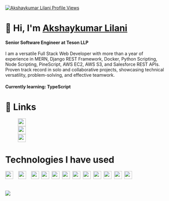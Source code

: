 <a href="https://akshaylilani.com"><img src="https://komarev.com/ghpvc/?username=AkshaykumarLilani&label=Profile%20views&color=0e75b6&style=flat" alt="Akshaykumar Lilani Profile Views" /> </a>

<h1 align="left">👋 Hi, I'm 
    <a href="https://akshaylilani.com" target="blank">Akshaykumar Lilani</a>
</h1>
<h4>Senior Software Engineer at Teson LLP</h4>
I am a versatile Full Stack Web Developer with more than a year of experience in MERN, Django REST Framework, Docker, Python Scripting, Node Scripting, PineScript, AWS EC2, AWS S3, and Salesforce REST APIs. Proven track record in solo and collaborative projects, showcasing technical versatility, problem-solving, and effective teamwork.

<h4>Currently learning: TypeScript</h4>

<h1>🔗 Links</h1>
<dl>
    <dd>
        <a href="https://akshaylilani.com"><img src="https://img.shields.io/badge/-akshaylilani.com-3423A6?style=flat&logo=googlechrome&logoColor=white" height="25px"/></a>
    </dd>
    <dd>
        <a href="https://linkedin.com/in/akshay-lilani"><img src="https://img.shields.io/badge/-Akshay_Lilani-0077B5?style=flat&logo=Linkedin&logoColor=white" height="25px"/></a>
    </dd>
    <dd>
        <a href="https://in.tradingview.com/u/S_Codes/"><img src="https://img.shields.io/badge/-Stocks_and_Codes-black?style=flat&logo=tradingview&logoColor=white" height="25px"/></a>
    </dd>
</dl>




<h1>Technologies I have used</h1>
<a href="https://www.python.org/" target="_blank" margin="20px"><img src="https://img.shields.io/badge/-Python-05122A?style=flat&logo=python" height="25"></a>&nbsp;&nbsp;&nbsp;
<a href="https://developer.mozilla.org/en-US/docs/Web/JavaScript" target="_blank"><img src="https://img.shields.io/badge/-JavaScript-05122A?style=flat&logo=javascript" height="25"></a>&nbsp;&nbsp;&nbsp;
<a href="https://www.java.com/" target="_blank"><img src="https://img.shields.io/badge/-Java-05122A?style=flat&logo=Java&logoColor=FFA518" height="25"></a>&nbsp;
<a href="https://reactjs.org/" target="_blank"><img src="https://img.shields.io/badge/-React-05122A?style=flat&logo=react" height="25"></a>&nbsp;
<a href="https://www.pine-script.com/" target="_blank"><img src="https://img.shields.io/badge/-PineScript-05122A?style=flat&logo=pinescript" height="25"></a>&nbsp;
<a href="https://nodejs.org/" target="_blank"><img src="https://img.shields.io/badge/-Node.js-05122A?style=flat&logo=node.js" height="25"></a>&nbsp;
<a href="https://www.djangoproject.com/" target="_blank"><img src="https://img.shields.io/badge/-Django-05122A?style=flat&logo=django&logoColor=092E20" height="25"></a>&nbsp;
<a href="https://getbootstrap.com/" target="_blank"><img src="https://img.shields.io/badge/-Bootstrap-05122A?style=flat&logo=bootstrap&logoColor=563D7C" height="25"></a>&nbsp;
<a href="https://developer.mozilla.org/en-US/docs/Web/HTML" target="_blank"><img src="https://img.shields.io/badge/-HTML-05122A?style=flat&logo=HTML5" height="25"></a>&nbsp;
<a href="https://developer.mozilla.org/en-US/docs/Web/CSS" target="_blank"><img src="https://img.shields.io/badge/-CSS-05122A?style=flat&logo=CSS3&logoColor=1572B6" height="25"></a>&nbsp;
<a href="https://git-scm.com/" target="_blank"><img src="https://img.shields.io/badge/-Git-05122A?style=flat&logo=git" height="25"></a>&nbsp;
<a href="https://code.visualstudio.com/" target="_blank"><img src="https://img.shields.io/badge/-Visual%20Studio%20Code-05122A?style=flat&logo=visual-studio-code&logoColor=007ACC" height="25"></a>

<br>
<br>
<br>
<img src="https://github-profile-summary-cards.vercel.app/api/cards/profile-details?username=Akshaykumarlilani&theme=github_dark" />
